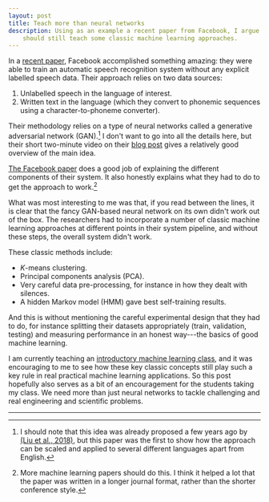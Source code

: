 ```yaml
---
layout: post
title: Teach more than neural networks
description: Using as an example a recent paper from Facebook, I argue why we
    should still teach some classic machine learning approaches.
---
```


In a [recent paper](https://arxiv.org/abs/2105.11084), Facebook accomplished
something amazing: they were able to train an automatic speech recognition
system without any explicit labelled speech data. Their approach relies on two
data sources:

1. Unlabelled speech in the language of interest.
2. Written text in the language (which they convert to phonemic sequences using
   a character-to-phoneme converter).

Their methodology relies on a type of neural networks called a generative
adversarial network (GAN).[^1]  I don't want to go into all the details here,
but their short two-minute video on their [blog
post](https://ai.facebook.com/blog/wav2vec-unsupervised-speech-recognition-without-supervision/)
gives a relatively good overview of the main idea.

[The Facebook paper](https://arxiv.org/abs/2105.11084) does a good job of
explaining the different components of their system. It also honestly explains
what they had to do to get the approach to work.[^2]

What was most interesting to me was that, if you read between the lines, it is
clear that the fancy GAN-based neural network on its own didn't work out of the
box. The researchers had to incorporate a number of classic machine learning
approaches at different points in their system pipeline, and without these
steps, the overall system didn't work.

These classic methods include:

- *K*-means clustering.
- Principal components analysis (PCA).
- Very careful data pre-processing, for instance in how they dealt with silences.
- A hidden Markov model (HMM) gave best self-training results.

And this is without mentioning the careful experimental design that they had to
do, for instance splitting their datasets appropriately (train, validation,
testing) and measuring performance in an honest way---the basics of good
machine learning.

I am currently teaching an [introductory machine learning
class](http://www.kamperh.com/data414/), and it was encouraging to me to see
how these key classic concepts still play such a key rule in real practical
machine learning applications. So this post hopefully also serves as a bit of
an encouragement for the students taking my class. We need more than just
neural networks to tackle challenging and real engineering and scientific
problems.

* * *

[^1]: I should note that this idea was already proposed a few years ago by [(Liu et al., 2018)](https://arxiv.org/abs/1804.00316), but this paper was the first to show how the approach can be scaled and applied to several different languages apart from English.
[^2]: More machine learning papers should do this. I think it helped a lot that the paper was written in a longer journal format, rather than the shorter conference style.
